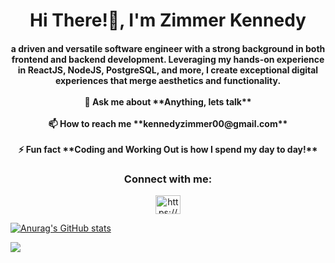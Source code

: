 <h1 align="center">Hi There!👋, I'm Zimmer Kennedy</h1>
<h4 align="center">a driven and versatile software engineer with a strong background in both frontend and backend development. Leveraging my hands-on experience in ReactJS, NodeJS, PostgreSQL, and more, I create exceptional digital experiences that merge aesthetics and functionality.<br>
<br>
 💬 Ask me about **Anything, lets talk**<br>
<br>
 📫 How to reach me **kennedyzimmer00@gmail.com**<br>
<br>
⚡ Fun fact **Coding and Working Out is how I spend my day to day!**

<h3 align="center">Connect with me:</h3>
<p align="center">
<a href="https://linkedin.com/in/https://www.linkedin.com/in/zimmerkennedy/" target="blank"><img align="center" src="https://raw.githubusercontent.com/rahuldkjain/github-profile-readme-generator/master/src/images/icons/Social/linked-in-alt.svg" alt="https://www.linkedin.com/in/zimmerkennedy/" height="30" width="40" /></a>
</p>

[![Anurag's GitHub stats](https://github-readme-stats.vercel.app/api?username=ZimmerKennedy)](https://github.com/anuraghazra/github-readme-stats)

![](https://komarev.com/ghpvc/?username=ZimmerKennedy)
